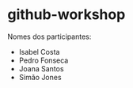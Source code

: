 # github-workshop

Nomes dos participantes:

-   Isabel Costa
-   Pedro Fonseca
-   Joana Santos
-   Simão Jones